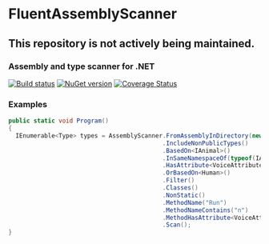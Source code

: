 # FluentAssemblyScanner

## This repository is not actively being maintained.

### Assembly and type scanner for .NET

[![Build status](https://ci.appveyor.com/api/projects/status/4ap8tbdpfivfeysc?svg=true)](https://ci.appveyor.com/project/osoykan/fluentassemblyscanner) [![NuGet version](https://badge.fury.io/nu/fluentassemblyscanner.svg)](https://badge.fury.io/nu/fluentassemblyscanner) [![Coverage Status](https://coveralls.io/repos/github/osoykan/FluentAssemblyScanner/badge.svg?branch=dev)](https://coveralls.io/github/osoykan/FluentAssemblyScanner?branch=dev)

### Examples

```c#
public static void Program()
{
  IEnumerable<Type> types = AssemblyScanner.FromAssemblyInDirectory(new AssemblyFilter("bin"))
                                           .IncludeNonPublicTypes()
                                           .BasedOn<IAnimal>()
                                           .InSameNamespaceOf(typeof(IAnimal))
                                           .HasAttribute<VoiceAttribute>()
                                           .OrBasedOn<Human>()
                                           .Filter()
                                           .Classes()
                                           .NonStatic()
                                           .MethodName("Run")
                                           .MethodNameContains("n")
                                           .MethodHasAttribute<VoiceAttribute>()
                                           .Scan();
}
```
